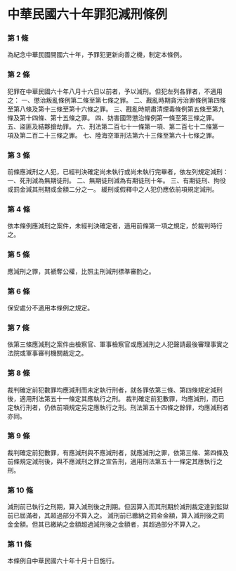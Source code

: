 # 中華民國六十年罪犯減刑條例

### 第 1 條

為紀念中華民國開國六十年，予罪犯更新向善之機，制定本條例。

### 第 2 條

犯罪在中華民國六十年八月十六日以前者，予以減刑。但犯左列各罪者，不適用之：
一、懲治叛亂條例第二條至第七條之罪。
二、戡亂時期貪污治罪條例第四條至第八條及第十三條至第十六條之罪。
三、戡亂時期肅清煙毒條例第五條至第九條及第十四條、第十五條之罪。
四、妨害國幣懲治條例第一條至第三條之罪。
五、盜匪及結夥搶劫罪。
六、刑法第二百七十一條第一項、第二百七十二條第一項及第二百二十三條之罪。
七、陸海空軍刑法第六十三條至第六十七條之罪。

### 第 3 條

前條應減刑之人犯，已經判決確定尚未執行或尚未執行完畢者，依左列規定減刑：
一、死刑減為無期徒刑。
二、無期徒刑減為有期徒刑十年。
三、有期徒刑、拘役或罰金減其刑期或金額二分之一。
緩刑或假釋中之人犯仍應依前項規定減刑。

### 第 4 條

依本條例應減刑之案件，未經判決確定者，適用前條第一項之規定，於裁判時行之。

### 第 5 條

應減刑之罪，其褫奪公權，比照主刑減刑標準審酌之。

### 第 6 條

保安處分不適用本條例之規定。

### 第 7 條

依第三條應減刑之案件由檢察官、軍事檢察官或應減刑之人犯聲請最後審理事實之法院或軍事審判機關裁定之。

### 第 8 條

裁判確定前犯數罪均應減刑而未定執行刑者，就各罪依第三條、第四條規定減刑後，適用刑法第五十一條定其應執行之刑。
裁判確定前犯數罪，均應減刑，而已定執行刑者，仍依前項規定另定應執行之刑。刑法第五十四條之餘罪，均應減刑者亦同。

### 第 9 條

裁判確定前犯數罪，有應減刑與不應減刑者，就應減刑之罪，依第三條、第四條及前條規定減刑後，與不應減刑之罪之宣告刑，適用刑法第五十一條定其應執行之刑。

### 第 10 條

減刑前已執行之刑期，算入減刑後之刑期。但因算入而其刑期於減刑裁定達到監獄前已屆滿者，其超過部分不算入之。
減刑前已繳納之罰金金額，算入減刑後之罰金金額。但其已繳納之金額超過減刑後之金額者，其超過部分不算入之。

### 第 11 條

本條例自中華民國六十年十月十日施行。
